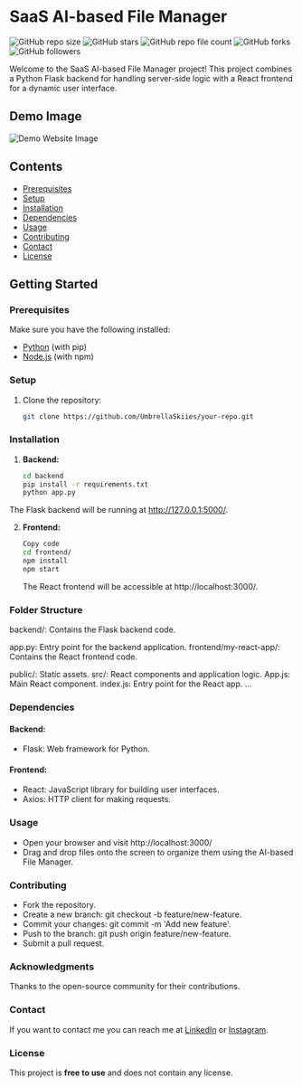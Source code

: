 # SaaS AI-based File Manager

![GitHub repo size](https://img.shields.io/github/repo-size/UmbrellaSkiies/AI-SaaS-File-Manager)
![GitHub stars](https://img.shields.io/github/stars/UmbrellaSkiies/AI-SaaS-File-Manager?style=social)
![GitHub repo file count](https://img.shields.io/github/directory-file-count/UmbrellaSkiies/OnlineJobPortal)
![GitHub forks](https://img.shields.io/github/forks/UmbrellaSkiies/AI-SaaS-File-Manager?style=social)
![GitHub followers](https://img.shields.io/github/followers/UmbrellaSkiies?label=Followers&logoColor=blue&style=flat)

Welcome to the SaaS AI-based File Manager project! This project combines a Python Flask backend for handling server-side logic with a React frontend for a dynamic user interface.

## Demo Image
![Demo Website Image](Demo_Image/demo.png)

## Contents
 * [Prerequisites](#prerequisites)
 * [Setup](#setup)
 * [Installation](#installation)
 * [Dependencies](#dependencies)
 * [Usage](#usage)
 * [Contributing](#contributing)
 * [Contact](#contact)
 * [License](#license)

## Getting Started

### Prerequisites

Make sure you have the following installed:

- [Python](https://www.python.org/) (with pip)
- [Node.js](https://nodejs.org/) (with npm)

### Setup

1. Clone the repository:

   ```bash
   git clone https://github.com/UmbrellaSkiies/your-repo.git
   ```

### Installation

1. **Backend:**

   ```bash
   cd backend
   pip install -r requirements.txt
   python app.py
   ```

The Flask backend will be running at http://127.0.0.1:5000/.


2. **Frontend:**

    ```bash
    Copy code
    cd frontend/
    npm install
    npm start
    ```

    The React frontend will be accessible at http://localhost:3000/.


### Folder Structure

backend/: Contains the Flask backend code.

app.py: Entry point for the backend application.
frontend/my-react-app/: Contains the React frontend code.

public/: Static assets.
src/: React components and application logic.
App.js: Main React component.
index.js: Entry point for the React app.
...


### Dependencies

#### Backend:
* Flask: Web framework for Python.

#### Frontend:
* React: JavaScript library for building user interfaces.
* Axios: HTTP client for making requests.


### Usage

- Open your browser and visit http://localhost:3000/
- Drag and drop files onto the screen to organize them using the AI-based File Manager.


### Contributing

- Fork the repository.
- Create a new branch: git checkout -b feature/new-feature.
- Commit your changes: git commit -m 'Add new feature'.
- Push to the branch: git push origin feature/new-feature.
- Submit a pull request.


### Acknowledgments

Thanks to the open-source community for their contributions.


### Contact

If you want to contact me you can reach me at [LinkedIn](https://linkedin.com/in/neo-titebe-120536254) or [Instagram](https://instagram.com/9teen_99).


### License

This project is **free to use** and does not contain any license.
